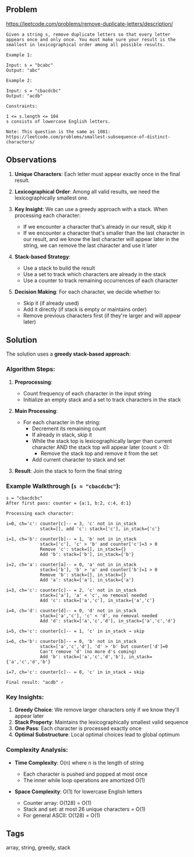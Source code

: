 ## Problem

https://leetcode.com/problems/remove-duplicate-letters/description/

```
Given a string s, remove duplicate letters so that every letter appears once and only once. You must make sure your result is the smallest in lexicographical order among all possible results.

Example 1:

Input: s = "bcabc"
Output: "abc"

Example 2:

Input: s = "cbacdcbc"
Output: "acdb"

Constraints:

1 <= s.length <= 104
s consists of lowercase English letters.

Note: This question is the same as 1081: https://leetcode.com/problems/smallest-subsequence-of-distinct-characters/
```

## Observations

1. **Unique Characters**: Each letter must appear exactly once in the final result.

2. **Lexicographical Order**: Among all valid results, we need the lexicographically smallest one.

3. **Key Insight**: We can use a greedy approach with a stack. When processing each character:
   - If we encounter a character that's already in our result, skip it
   - If we encounter a character that's smaller than the last character in our result, and we know the last character will appear later in the string, we can remove the last character and use it later

4. **Stack-based Strategy**:
   - Use a stack to build the result
   - Use a set to track which characters are already in the stack
   - Use a counter to track remaining occurrences of each character

5. **Decision Making**: For each character, we decide whether to:
   - Skip it (if already used)
   - Add it directly (if stack is empty or maintains order)
   - Remove previous characters first (if they're larger and will appear later)

## Solution

The solution uses a **greedy stack-based approach**:

### Algorithm Steps:

1. **Preprocessing**:
   - Count frequency of each character in the input string
   - Initialize an empty stack and a set to track characters in the stack

2. **Main Processing**:
   - For each character in the string:
     - Decrement its remaining count
     - If already in stack, skip it
     - While the stack top is lexicographically larger than current character AND the stack top will appear later (count > 0):
       - Remove the stack top and remove it from the set
     - Add current character to stack and set

3. **Result**: Join the stack to form the final string

### Example Walkthrough (`s = "cbacdcbc"`):

```
s = "cbacdcbc"
After first pass: counter = {a:1, b:2, c:4, d:1}

Processing each character:

i=0, ch='c': counter[c]-- = 3, 'c' not in in_stack
             stack=[], add 'c': stack=['c'], in_stack={'c'}

i=1, ch='b': counter[b]-- = 1, 'b' not in in_stack  
             stack=['c'], 'c' > 'b' and counter['c']=3 > 0
             Remove 'c': stack=[], in_stack={}
             Add 'b': stack=['b'], in_stack={'b'}

i=2, ch='a': counter[a]-- = 0, 'a' not in in_stack
             stack=['b'], 'b' > 'a' and counter['b']=1 > 0  
             Remove 'b': stack=[], in_stack={}
             Add 'a': stack=['a'], in_stack={'a'}

i=3, ch='c': counter[c]-- = 2, 'c' not in in_stack
             stack=['a'], 'a' < 'c', no removal needed
             Add 'c': stack=['a','c'], in_stack={'a','c'}

i=4, ch='d': counter[d]-- = 0, 'd' not in in_stack
             stack=['a','c'], 'c' < 'd', no removal needed  
             Add 'd': stack=['a','c','d'], in_stack={'a','c','d'}

i=5, ch='c': counter[c]-- = 1, 'c' in in_stack → skip

i=6, ch='b': counter[b]-- = 0, 'b' not in in_stack
             stack=['a','c','d'], 'd' > 'b' but counter['d']=0
             Can't remove 'd' (no more d's coming)
             Add 'b': stack=['a','c','d','b'], in_stack={'a','c','d','b'}

i=7, ch='c': counter[c]-- = 0, 'c' in in_stack → skip

Final result: "acdb" ✓
```

### Key Insights:

1. **Greedy Choice**: We remove larger characters only if we know they'll appear later
2. **Stack Property**: Maintains the lexicographically smallest valid sequence  
3. **One Pass**: Each character is processed exactly once
4. **Optimal Substructure**: Local optimal choices lead to global optimum

### Complexity Analysis:

- **Time Complexity**: O(n) where n is the length of string
  - Each character is pushed and popped at most once
  - The inner while loop operations are amortized O(1)
  
- **Space Complexity**: O(1) for lowercase English letters  
  - Counter array: O(128) = O(1)
  - Stack and set: at most 26 unique characters = O(1)
  - For general ASCII: O(128) = O(1)

## Tags

array, string, greedy, stack